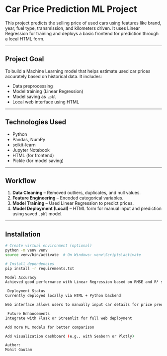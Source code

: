 #  Car Price Prediction ML Project

This project predicts the selling price of used cars using features like brand, year, fuel type, transmission, and kilometers driven. It uses Linear Regression for training and deploys a basic frontend for prediction through a local HTML form.

---

##  Project Goal

To build a Machine Learning model that helps estimate used car prices accurately based on historical data. It includes:

- Data preprocessing
- Model training (Linear Regression)
- Model saving as `.pkl`
- Local web interface using HTML


---

##  Technologies Used

- Python
- Pandas, NumPy
- scikit-learn
- Jupyter Notebook
- HTML (for frontend)
- Pickle (for model saving)

---

##  Workflow

1. **Data Cleaning** – Removed outliers, duplicates, and null values.
2. **Feature Engineering** – Encoded categorical variables.
3. **Model Training** – Used Linear Regression to predict prices.
4. **Model Deployment (Local)** – HTML form for manual input and prediction using saved `.pkl` model.

---

##  Installation

```bash
# Create virtual environment (optional)
python -m venv venv
source venv/bin/activate  # On Windows: venv\Scripts\activate

# Install dependencies
pip install -r requirements.txt

Model Accuracy
Achieved good performance with Linear Regression based on RMSE and R² score metrics (see 948.ipynb).

 Deployment Status
Currently deployed locally via HTML + Python backend

Web interface allows users to manually input car details for price prediction

 Future Enhancements
Integrate with Flask or Streamlit for full web deployment

Add more ML models for better comparison

Add visualization dashboard (e.g., with Seaborn or Plotly)

Author:
Mohit Gautam





